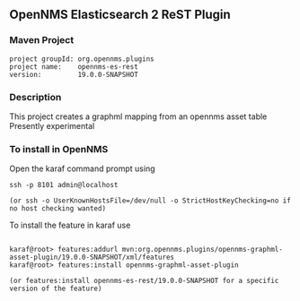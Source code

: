 ## OpenNMS Elasticsearch 2 ReST Plugin

### Maven Project
~~~~
project groupId: org.opennms.plugins
project name:    opennms-es-rest
version:         19.0.0-SNAPSHOT
~~~~

### Description

This project creates a graphml mapping from an opennms asset table
Presently experimental

### To install in OpenNMS 

Open the karaf command prompt using
~~~~
ssh -p 8101 admin@localhost

(or ssh -o UserKnownHostsFile=/dev/null -o StrictHostKeyChecking=no if no host checking wanted)
~~~~

To install the feature in karaf use

~~~~

karaf@root> features:addurl mvn:org.opennms.plugins/opennms-graphml-asset-plugin/19.0.0-SNAPSHOT/xml/features
karaf@root> features:install opennms-graphml-asset-plugin

(or features:install opennms-es-rest/19.0.0-SNAPSHOT for a specific version of the feature)
~~~~

